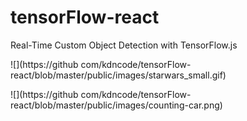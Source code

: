 # tensorFlow-react

Real-Time Custom Object Detection with TensorFlow.js

![](https://github com/kdncode/tensorFlow-react/blob/master/public/images/starwars_small.gif)

![](https://github com/kdncode/tensorFlow-react/blob/master/public/images/counting-car.png)
